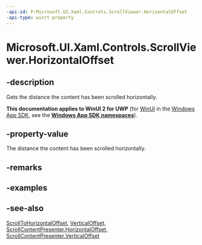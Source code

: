 ```yaml
---
-api-id: P:Microsoft.UI.Xaml.Controls.ScrollViewer.HorizontalOffset
-api-type: winrt property
---
```


<!-- Property syntax
public double HorizontalOffset { get; }
-->

# Microsoft.UI.Xaml.Controls.ScrollViewer.HorizontalOffset

## -description
Gets the distance the content has been scrolled horizontally.

**This documentation applies to WinUI 2 for UWP** (for [WinUI](/windows/apps/winui/winui3/) in the [Windows App SDK](/windows/apps/windows-app-sdk/), see the **[Windows App SDK namespaces](/windows/windows-app-sdk/api/winrt/)**).

## -property-value
The distance the content has been scrolled horizontally.

## -remarks

## -examples

## -see-also
[ScrollToHorizontalOffset](scrollviewer_scrolltohorizontaloffset_59519752.md), [VerticalOffset](scrollviewer_verticaloffset.md), [ScrollContentPresenter.HorizontalOffset](scrollcontentpresenter_horizontaloffset.md), [ScrollContentPresenter.VerticalOffset](scrollcontentpresenter_verticaloffset.md)
